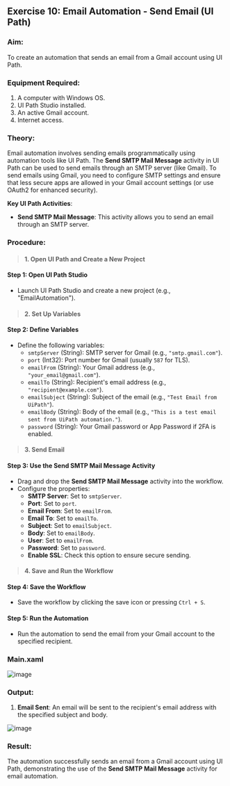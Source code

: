 ## Exercise 10: Email Automation - Send Email (UI Path)

### Aim:
To create an automation that sends an email from a Gmail account using UI Path.

### Equipment Required:
1. A computer with Windows OS.
2. UI Path Studio installed.
3. An active Gmail account.
4. Internet access.

### Theory:
Email automation involves sending emails programmatically using automation tools like UI Path. The **Send SMTP Mail Message** activity in UI Path can be used to send emails through an SMTP server (like Gmail). To send emails using Gmail, you need to configure SMTP settings and ensure that less secure apps are allowed in your Gmail account settings (or use OAuth2 for enhanced security).

**Key UI Path Activities**:
- **Send SMTP Mail Message**: This activity allows you to send an email through an SMTP server.

### Procedure:

>#### 1. **Open UI Path and Create a New Project**
#### Step 1: Open UI Path Studio
- Launch UI Path Studio and create a new project (e.g., "EmailAutomation").

>#### 2. **Set Up Variables**
#### Step 2: Define Variables
- Define the following variables:
  - `smtpServer` (String): SMTP server for Gmail (e.g., `"smtp.gmail.com"`).
  - `port` (Int32): Port number for Gmail (usually `587` for TLS).
  - `emailFrom` (String): Your Gmail address (e.g., `"your_email@gmail.com"`).
  - `emailTo` (String): Recipient's email address (e.g., `"recipient@example.com"`).
  - `emailSubject` (String): Subject of the email (e.g., `"Test Email from UiPath"`).
  - `emailBody` (String): Body of the email (e.g., `"This is a test email sent from UiPath automation."`).
  - `password` (String): Your Gmail password or App Password if 2FA is enabled.

>#### 3. **Send Email**
#### Step 3: Use the Send SMTP Mail Message Activity
- Drag and drop the **Send SMTP Mail Message** activity into the workflow.
- Configure the properties:
  - **SMTP Server**: Set to `smtpServer`.
  - **Port**: Set to `port`.
  - **Email From**: Set to `emailFrom`.
  - **Email To**: Set to `emailTo`.
  - **Subject**: Set to `emailSubject`.
  - **Body**: Set to `emailBody`.
  - **User**: Set to `emailFrom`.
  - **Password**: Set to `password`.
  - **Enable SSL**: Check this option to ensure secure sending.

>#### 4. **Save and Run the Workflow**
#### Step 4: Save the Workflow
- Save the workflow by clicking the save icon or pressing `Ctrl + S`.

#### Step 5: Run the Automation
- Run the automation to send the email from your Gmail account to the specified recipient.

### Main.xaml
![image](https://github.com/user-attachments/assets/fe1fd78d-9dad-477b-a43d-1bd4e87e49ae)


### Output:
1. **Email Sent**: An email will be sent to the recipient's email address with the specified subject and body.

![image](https://github.com/user-attachments/assets/03d966ca-407b-4c7b-b699-5ac53339f5a5)


### Result:
The automation successfully sends an email from a Gmail account using UI Path, demonstrating the use of the **Send SMTP Mail Message** activity for email automation.
